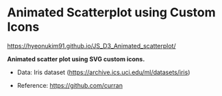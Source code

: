 # Animated Scatterplot using Custom Icons

https://hyeonukim91.github.io/JS_D3_Animated_scatterplot/

<b>Animated scatter plot using SVG custom icons.</b>







- Data: Iris dataset (https://archive.ics.uci.edu/ml/datasets/iris)

- Reference: https://github.com/curran
